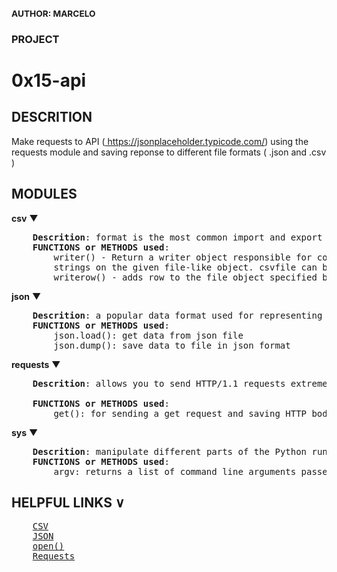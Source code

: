 ### <small>AUTHOR: MARCELO</small>
### PROJECT
<h1>0x15-api</h1>

## DESCRITION
<p>Make requests to API (<a href="https://jsonplaceholder.typicode.com/">
https://jsonplaceholder.typicode.com/</a>) using the requests module and saving reponse to different file formats ( .json and .csv )</p>

## MODULES

<b>csv</b> &#9660;
<pre>
    <b>Descrition</b>: format is the most common import and export format for spreadsheets and databases.
    <b>FUNCTIONS or METHODS used</b>:
        writer() - Return a writer object responsible for converting the user’s data into delimited
        strings on the given file-like object. csvfile can be any object with a write() method
        writerow() - adds row to the file object specified by writer
</pre>

<b>json</b> &#9660;
<pre>
    <b>Descrition</b>: a popular data format used for representing structured data.
    <b>FUNCTIONS or METHODS used</b>:
        json.load(): get data from json file
        json.dump(): save data to file in json format
</pre>
<b>requests</b> &#9660;
<pre>
    <b>Descrition</b>: allows you to send HTTP/1.1 requests extremely easily

    <b>FUNCTIONS or METHODS used</b>: 
        get(): for sending a get request and saving HTTP body response
</pre>

<b>sys</b> &#9660;
<pre>
    <b>Descrition</b>: manipulate different parts of the Python runtime environment.
    <b>FUNCTIONS or METHODS used</b>:
        argv: returns a list of command line arguments passed to a Python script.
</pre>


## HELPFUL LINKS &#8744;
<pre>
    <a  href="https://docs.python.org/3/library/csv.html">CSV</a>
    <a  href="https://www.programiz.com/python-programming/json">JSON</a>
    <a  href="https://www.programiz.com/python-programming/methods/built-in/open">open()</a>
    <a  href="https://requests.readthedocs.io/en/master/">Requests</a>
</pre>
